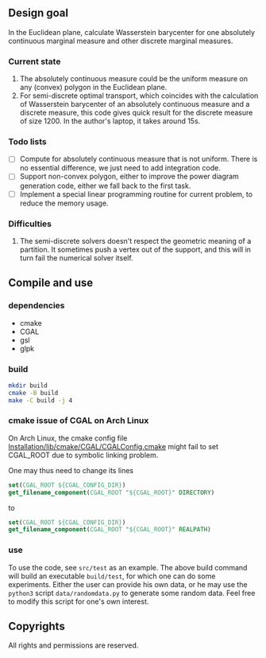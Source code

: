## Design goal

In the Euclidean plane,
calculate Wasserstein barycenter for one
absolutely continuous marginal measure and other discrete marginal measures.

### Current state
1. The absolutely continuous measure could be the uniform measure on any (convex) polygon in the Euclidean plane.
2. For semi-discrete optimal transport, which coincides with the calculation of Wasserstein barycenter of an absolutely
continuous measure and a discrete measure, this code gives quick result for the discrete measure of size 1200.
In the author's laptop, it takes around 15s.

### Todo lists
- [ ] Compute for absolutely continuous measure that is not uniform. There is no essential difference, we just need to add integration code.
- [ ] Support non-convex polygon, either to improve the power diagram generation code, either we fall back to the first task.
- [ ] Implement a special linear programming routine for current problem, to reduce the memory usage.

### Difficulties

1. The semi-discrete solvers doesn't respect the geometric meaning of a partition. It sometimes push a vertex out of the support, and this will in turn fail the numerical solver itself.

## Compile and use

### dependencies

- cmake
- CGAL
- gsl
- glpk

### build

```sh
mkdir build
cmake -B build
make -C build -j 4
```
### cmake issue of CGAL on Arch Linux

On Arch Linux, the cmake config file [Installation/lib/cmake/CGAL/CGALConfig.cmake](https://github.com/CGAL/cgal/blob/master/Installation/lib/cmake/CGAL/CGALConfig.cmake) might fail to set CGAL_ROOT due to symbolic linking problem.

One may thus need to change its lines
```cmake
set(CGAL_ROOT ${CGAL_CONFIG_DIR})
get_filename_component(CGAL_ROOT "${CGAL_ROOT}" DIRECTORY)
```

to

```cmake
set(CGAL_ROOT ${CGAL_CONFIG_DIR})
get_filename_component(CGAL_ROOT "${CGAL_ROOT}" REALPATH)
```

### use

To use the code, see `src/test` as an example.
The above build command will build an executable `build/test`, for which one can do some experiments.
Either the user can provide his own data, or he may use the `python3` script `data/randomdata.py` to generate
some random data.
Feel free to modify this script for one's own interest.

## Copyrights

All rights and permissions are reserved.
